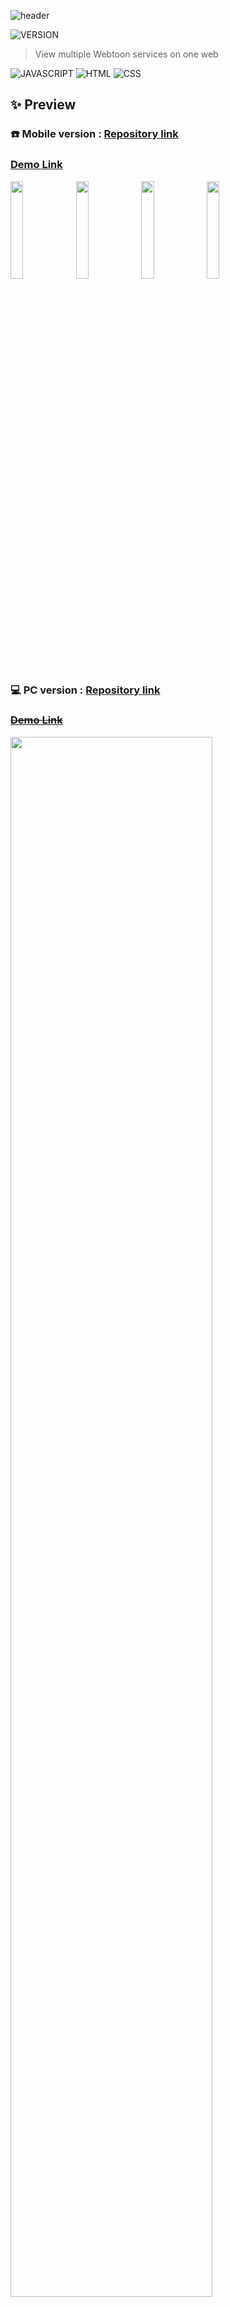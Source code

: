 ![header](https://capsule-render.vercel.app/api?type=rect&color=gradient&height=100&section=header&text=Webtoon%20Hub%20(PC)&fontSize=30&fontAlign=73&fontAlignY=50)

![VERSION](https://img.shields.io/badge/version-0.1.1-blue.svg?cacheSeconds=2592000)

> View multiple Webtoon services on one web<br>

 ![JAVASCRIPT](https://img.shields.io/badge/Javascript-F7DF1E?style=flat-square&logo=Javascript&logoColor=black) ![HTML](https://img.shields.io/badge/HTML5-E34F26?style=flat-square&logo=html5&logoColor=white) ![CSS](https://img.shields.io/badge/CSS3-1572B6?style=flat-square&logo=css3&logoColor=white)


## ✨ Preview

### :phone: Mobile version : [Repository link](https://github.com/HyeokjaeLee/Webtoon-Hub-mobile)
### [Demo Link](https://hyeokjaelee.github.io/Webtoon-Hub-mobile/)

<img style ="display:inline" src = "https://user-images.githubusercontent.com/71566740/105576434-1f919e00-5db6-11eb-8e2a-58ef9095ef00.jpg" width="20%"> <img style ="display:inline" src = "https://user-images.githubusercontent.com/71566740/105576437-202a3480-5db6-11eb-8cc6-104e5582c6c8.jpg" width="20%"> <img style ="display:inline" src = "https://user-images.githubusercontent.com/71566740/105576435-202a3480-5db6-11eb-938e-893fa83c5f87.jpg" width="20%"> <img style ="display:inline" src = "https://user-images.githubusercontent.com/71566740/105576433-1dc7da80-5db6-11eb-809f-4272932ea398.jpg" width="20%">

### :computer: PC version : [Repository link](https://github.com/HyeokjaeLee/Webtoon-Hub-pc)
### ~~[Demo Link]()~~

<img style ="display:inline" src = "https://user-images.githubusercontent.com/71566740/113356057-ab0e4900-937c-11eb-84c9-33d9941942c7.png" width="80%">

## Used API

   Korean-Webtoon-API : [Repository link](https://github.com/HyeokjaeLee/Toy-projects-API)

